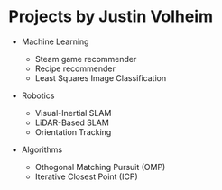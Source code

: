 # Projects by Justin Volheim

- Machine Learning
  
  - Steam game recommender
  - Recipe recommender
  - Least Squares Image Classification

- Robotics
  - Visual-Inertial SLAM
  - LiDAR-Based SLAM
  - Orientation Tracking
 
- Algorithms
  - Othogonal Matching Pursuit (OMP)
  - Iterative Closest Point (ICP)
